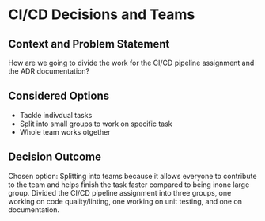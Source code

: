 # CI/CD Decisions and Teams

## Context and Problem Statement
How are we going to divide the work for the CI/CD pipeline assignment and the ADR documentation?

## Considered Options

* Tackle indivdual tasks
* Split into small groups to work on specific task
* Whole team works otgether


## Decision Outcome

Chosen option: Splitting into teams because it allows everyone to contribute to the team and helps finish the task faster compared to being inone large group. Divided the CI/CD pipeline assignment into three groups, one working on code quality/linting, one working on unit testing, and one on documentation. 